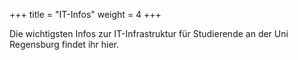 +++
title = "IT-Infos"
weight = 4
+++

Die wichtigsten Infos zur IT-Infrastruktur für Studierende an der Uni Regensburg findet ihr hier.